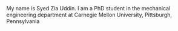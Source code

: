 <About Me>
My name is Syed Zia Uddin.  I am a PhD student in the mechanical engineering department at Carnegie Mellon University, Pittsburgh, Pennsylvania
